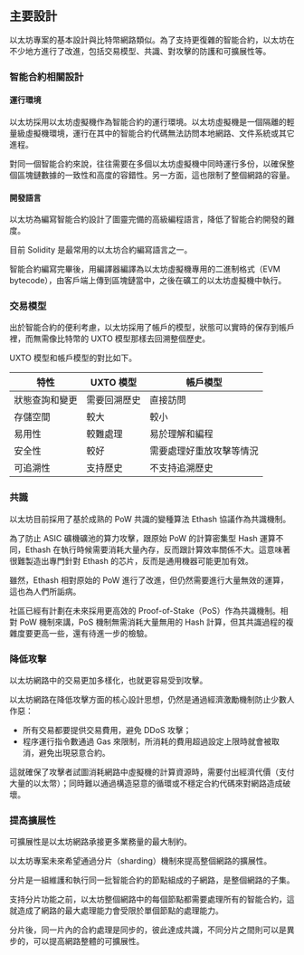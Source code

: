 ## 主要設計

以太坊專案的基本設計與比特幣網路類似。為了支持更復雜的智能合約，以太坊在不少地方進行了改進，包括交易模型、共識、對攻擊的防護和可擴展性等。

### 智能合約相關設計

#### 運行環境

以太坊採用以太坊虛擬機作為智能合約的運行環境。以太坊虛擬機是一個隔離的輕量級虛擬機環境，運行在其中的智能合約代碼無法訪問本地網路、文件系統或其它進程。

對同一個智能合約來說，往往需要在多個以太坊虛擬機中同時運行多份，以確保整個區塊鏈數據的一致性和高度的容錯性。另一方面，這也限制了整個網路的容量。

#### 開發語言

以太坊為編寫智能合約設計了圖靈完備的高級編程語言，降低了智能合約開發的難度。

目前 Solidity 是最常用的以太坊合約編寫語言之一。

智能合約編寫完畢後，用編譯器編譯為以太坊虛擬機專用的二進制格式（EVM bytecode），由客戶端上傳到區塊鏈當中，之後在礦工的以太坊虛擬機中執行。

### 交易模型

出於智能合約的便利考慮，以太坊採用了帳戶的模型，狀態可以實時的保存到帳戶裡，而無需像比特幣的 UXTO 模型那樣去回溯整個歷史。

UXTO 模型和帳戶模型的對比如下。

| 特性 |UXTO 模型|帳戶模型|
|--|--|--|
|狀態查詢和變更|需要回溯歷史|直接訪問|
|存儲空間|較大|較小|
|易用性|較難處理|易於理解和編程|
|安全性|較好|需要處理好重放攻擊等情況|
|可追溯性|支持歷史|不支持追溯歷史|

### 共識

以太坊目前採用了基於成熟的 PoW 共識的變種算法 Ethash 協議作為共識機制。

為了防止 ASIC 礦機礦池的算力攻擊，跟原始 PoW 的計算密集型 Hash 運算不同，Ethash 在執行時候需要消耗大量內存，反而跟計算效率關係不大。這意味著很難製造出專門針對 Ethash 的芯片，反而是通用機器可能更加有效。

雖然，Ethash 相對原始的 PoW 進行了改進，但仍然需要進行大量無效的運算，這也為人們所詬病。

社區已經有計劃在未來採用更高效的 Proof-of-Stake（PoS）作為共識機制。相對 PoW 機制來講，PoS 機制無需消耗大量無用的 Hash 計算，但其共識過程的複雜度要更高一些，還有待進一步的檢驗。

### 降低攻擊

以太坊網路中的交易更加多樣化，也就更容易受到攻擊。

以太坊網路在降低攻擊方面的核心設計思想，仍然是通過經濟激勵機制防止少數人作惡：

* 所有交易都要提供交易費用，避免 DDoS 攻擊；
* 程序運行指令數通過 Gas 來限制，所消耗的費用超過設定上限時就會被取消，避免出現惡意合約。

這就確保了攻擊者試圖消耗網路中虛擬機的計算資源時，需要付出經濟代價（支付大量的以太幣）；同時難以通過構造惡意的循環或不穩定合約代碼來對網路造成破壞。

### 提高擴展性

可擴展性是以太坊網路承接更多業務量的最大制約。

以太坊專案未來希望通過分片（sharding）機制來提高整個網路的擴展性。

分片是一組維護和執行同一批智能合約的節點組成的子網路，是整個網路的子集。

支持分片功能之前，以太坊整個網路中的每個節點都需要處理所有的智能合約，這就造成了網路的最大處理能力會受限於單個節點的處理能力。

分片後，同一片內的合約處理是同步的，彼此達成共識，不同分片之間則可以是異步的，可以提高網路整體的可擴展性。
